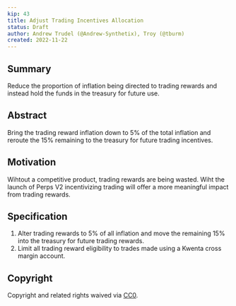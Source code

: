 ```yaml
---
kip: 43
title: Adjust Trading Incentives Allocation 
status: Draft
author: Andrew Trudel (@Andrew-Synthetix), Troy (@tburm)
created: 2022-11-22
---
```


## Summary

Reduce the proportion of inflation being directed to trading rewards and instead hold the funds in the treasury for future use.

## Abstract

Bring the trading reward inflation down to 5% of the total inflation and reroute the 15% remaining to the treasury for future trading incentives.

## Motivation

Wihtout a competitive product, trading rewards are being wasted. Wiht the launch of Perps V2 incentivizing trading will offer a more meaningful impact from trading rewards.

## Specification

1. Alter trading rewards to 5% of all inflation and move the remaining 15% into the treasury for future trading rewards. 
2. Limit all trading reward eligibility to trades made using a Kwenta cross margin account.

## Copyright

Copyright and related rights waived via [CC0](https://creativecommons.org/publicdomain/zero/1.0/).
